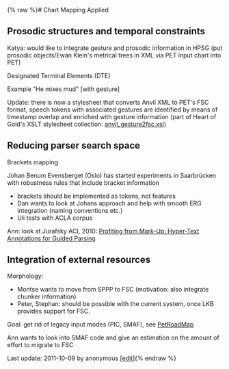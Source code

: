 {% raw %}# Chart Mapping Applied

## Prosodic structures and temporal constraints

Katya: would like to integrate gesture and prosodic information in HPSG
(put prosodic objects/Ewan Klein's metrical trees in XML via PET input
chart into PET)

Designated Terminal Elements (DTE)

Example "He mixes mud" \[with gesture\]

Update: there is now a stylesheet that converts Anvil XML to PET's FSC
format, speech tokens with associated gestures are identified by means
of timestamp overlap and enriched with gesture information (part of
Heart of Gold's XSLT stylesheet collection:
[anvil\_gesture2fsc.xsl](http://heartofgold.opendfki.de/browser/trunk/xsl/fsc/anvil_gesture2fsc.xsl))

## Reducing parser search space

Brackets mapping

Johan Benum Evensberget (Oslo) has started experiments in Saarbrücken
with robustness rules that include bracket information

- brackets should be implemented as tokens, not features
- Dan wants to look at Johans approach and help with smooth ERG
integration (naming conventions etc.)
- Uli tests with ACLA corpus

Ann: look at Jurafsky ACL 2010: [Profiting from Mark-Up: Hyper-Text
Annotations for Guided
Parsing](http://stanford.edu/~jurafsky/markup.pdf)

## Integration of external resources

Morphology:

- Montse wants to move from SPPP to FSC (motivation: also integrate
chunker information)
- Peter, Stephan: should be possible with the current system, once LKB
provides support for FSC.

Goal: get rid of legacy input modes (PIC, SMAF), see
[PetRoadMap](https://blog.inductorsoftware.com/docsproto/garage/PetRoadMap)

Ann wants to look into SMAF code and give an estimation on the amount of
effort to migrate to FSC

Last update: 2011-10-09 by anonymous [[edit](https://github.com/delph-in/docs/wiki/ChartMappingAppliedNotes/_edit)]{% endraw %}